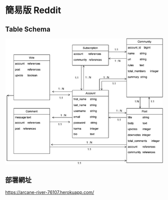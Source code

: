 # 簡易版 Reddit 

## Table Schema
![image](https://github.com/miluku1018/reddit-clone/blob/master/reddit.png)

## 部署網址
<https://arcane-river-76107.herokuapp.com/>

